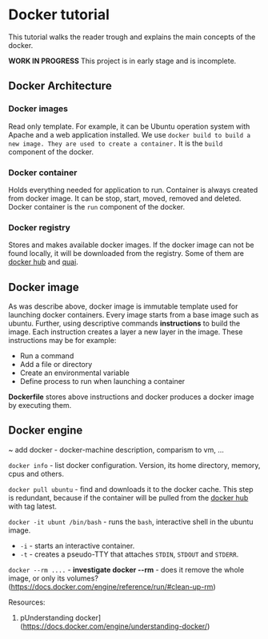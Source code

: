 # Docker tutorial
This tutorial walks the reader trough and explains the main concepts of the docker.

**WORK IN PROGRESS**
This project is in early stage and is incomplete.

## Docker Architecture

### Docker images
Read only template. For example, it can be Ubuntu operation system with Apache and a web application installed. We use `docker build to build a new image. They are used to create a container.`
It is the `build` component of the docker.

### Docker container
Holds everything needed for application to run. Container is always created from docker image. It can be stop, start, moved, removed and deleted. 
Docker container is the `run` component of the docker.

### Docker registry
Stores and makes available docker images. If the docker image can not be found locally, it will be downloaded from the registry. Some of them are [docker hub](https://hub.docker.com/) and [quai](https://quay.io).

## Docker image
As was describe above, docker image is immutable template used for launching docker containers. Every image starts from a base image such as ubuntu. Further, using descriptive commands **instructions** to build the image. Each instruction creates a layer a new layer in the image. These instructions may be for example:

- Run a command
- Add a file or directory
- Create an environmental variable
- Define process to run when launching a container

**Dockerfile** stores above instructions and docker produces a docker image by executing them.

## Docker engine

~ add docker - docker-machine description, comparism to vm, ...

`docker info` - list docker configuration. Version, its home directory, memory, cpus and others.

`docker pull ubuntu` - find and downloads it to the docker cache. This step is redundant, because if the container will be pulled from the [docker hub](https://hub.docker.com/) with tag latest.

`docker -it ubunt /bin/bash` - runs the `bash`, interactive shell in the ubuntu image.
  - `-i` - starts an interactive container.
  - `-t` - creates a pseudo-TTY that attaches `STDIN`, `STDOUT` and `STDERR`.

`docker --rm ....` - **investigate docker --rm** - does it remove the whole image, or only its volumes? (https://docs.docker.com/engine/reference/run/#clean-up-rm)

Resources:
1. pUnderstanding docker](https://docs.docker.com/engine/understanding-docker/) 
